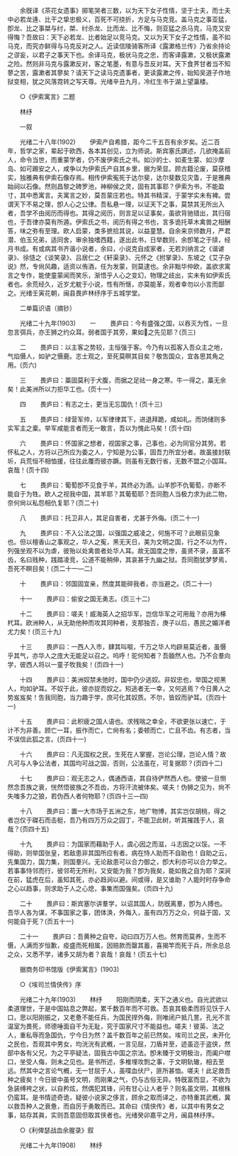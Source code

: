 <!-- { "loadSidebar": true } -->
　　余旣译《茶花女遗事》掷笔哭者三数，以为天下女子性情，坚于士夫，而士夫中必若龙逄、比干之挚忠极义，百死不可挠折，方足与马克竞。盖马克之事亚猛，卽龙、比之事桀与纣，桀、纣杀龙、比而龙、比不悔，则亚猛之杀马克，马克又安得悔？吾故曰：天下必若龙、比者始足以竞马克。又以为天下女子之性情，虽不如马克，而究亦鲜得与马克反对之人。近读信陵骑客所译《露漱格兰传》乃省余持论之谬妄，以君子之事天下也。余译马克，极状马克之忠，而客译露漱，又极状露漱之险。然则非马克与露漱反对，客之笔墨，有意与吾反对耳。天下食荠甘者当不知蓼之苦，露漱者其蓼矣？请天下之读马克遗事者，更读露漱之传，始知吴道子作地狱变相，犹之风落霓转之写天尊。光绪辛丑九月，冷红生书于湖上望瀛楼。 

　　○《伊索寓言》二题 

　　林纾 

　　一叙 

　　光绪二十八年(1902) 
　　伊索产自希腊，距今二千五百有余岁矣。近二百年，哲学之家，辈起于欧西，各本其创见，立为师说。斯宾塞氏譔述，几欲掩盖前人，命令当世，而重蒙学者，仍不废伊索氏之书。如沙的士、如麦生蒙、如沙摩岛、如可踢安之人，咸争以为伊索氏产自其乡里，据为荣显。顾古籍沦废，莫获稽实，独雅典有伊索石像存焉。相传伊索寃死于达尔斐，达尔斐数见灾眚，于是雅典始祠以石像。然则昌黎之碑罗池，神柳侯之灵，固有其事耶？伊索为书，不能盈寸，其中悉寓言。夫寓言之妙，莫吾蒙庄若也。特其书精深，于蒙学实未有裨。尝谓天下不易之理，卽人心之公律。吾私悬一理，以证天下之事，莫禁其无所出入者，吾学不由阅历而得也。其得之阅历，则言足以证事矣，虽欲背驰错出，其归宿也，于吾律亦莫有所遁。伊索氏之书，阅历有得之书也，言多诡托草木禽兽之相酬答，味之弥有至理。欧人启蒙，类多摭拾其说，以益童慧。自余来京师数月，严君潜、伯玉兄弟，适同舍，审余独嗜西籍，遂出此书，日举数则，余卽笔之于牍，经月书成。有或病其书齐谐小说者，余曰，小说克自成家者，无若刘纳言之《谐谑录》、徐慥之《谈笑录》、吕居仁之《轩渠录》、元怀之《拊掌录》、东坡之《艾子杂说》然，专尙风趣，适资以侑酒，任为发蒙，则莫逮也。余非黜华仲欧，盖欲求寓言之专作，能使童蒙闻而笑乐，渐悟乎人心之变幻，物理之歧出，实未有如伊索氏者也。余荒经久，近岁尤躭于小说，性有所惬，亦莫能革，观者幸勿以小言而鄙之。光绪壬寅花朝，闽县畏庐林纾序于五城学堂。 


　　二单篇识语（摘钞） 

　　光绪二十九年(1903) 
　　一 
　　畏庐曰：今有盛强之国，以吞灭为性，一旦忽言弭兵，亦王狮之约众耳。弱者国于其旁，果如之先见耶？(页三) 

　　二 
　　畏庐曰：以主客之势较，主恒强于客。今乃有以孤客入吾众主之地，气焰慑人，如驴之慑鹿。志士观之，至死莫瞑其目矣？敬吿国众，宜各思其角之用。(页六) 

　　三 
　　畏庐曰：藁固莫利于犬腹，而据之足祛一身之寒。牛一得之，藁无余矣！此美洲所以力拒华工也。(页十一) 

　　四 
　　畏庐曰：有志之士，更当无忘国仇！(页十三) 

　　五 
　　畏庐曰：绿营军帅，以军律律其下，进退拜跪，咸如礼。而饷储则多实军主之槖。举军咸能言者而无一敢言，吾以为愧此马矣！(页十四) 

　　六 
　　畏庐曰：怀国家之想者，视国家之事，己事也，必为同官分其劳。若怀私之人，方将以己所应为委之人，宁知是为公事，固吾力所宜分者。故虽接封联圻，兵荒恒不相恤援，往往此覆而彼亦蹶。则虽有无数行省，无数不盟之小国耳。哀哉！(页十四) 

　　七 
　　畏庐曰：葡萄卽不见食于羊，其终必为酒。山羊卽不仇葡萄，亦断不能自于为牲。欧人之视我中国，其羊耶？其葡萄耶？吾同胞人当极力求为此二物，奈何尙以私怨相仇复耶？(页二十) 

　　八 
　　畏庐曰：托卫非人，其足自害者，尤甚于外侮。(页二十一) 

　　九 
　　畏庐曰：不入公法之国，以强国之威凌之，何施不可？此眼前见象也。但以檀香山之事观之，华人之寃，黑无天日，美为文明之国，行之不以为忤，列强坐观不以为虐，彼殆以处禽兽者处华人耳。故无国度之惨，虽贤不录，虽富不齿，名曰贱种，践踏凌竞，公道不能稍伸，其哀甚于九幽之狱。吾同胞犹梦梦焉，吾死不瞑目矣！(页二十一—二) 

　　十 
　　畏庐曰：邻国固宜亲，然度其能碎我者，亦当避之。(页二十一) 

　　十一 
　　畏庐曰：偷安之国无勇志。(页三十二) 

　　十二 
　　畏庐曰：嗟夫！威海英人之招华军，岂信华军之可用哉？亦用为椓杙耳。欧洲种人，从无助他种而攻其同种者，支那独否，庚子以后，愚民之媚洋者尤力矣！(页三十九) 

　　十三 
　　畏庐曰：一西人入巿，肆其叫呶，千万之华人均辟易莫近者，虽慑乎其气，亦华人之庞大无能足以召之。呜呼！驼何知者？吾腼然人也。乃不合羣向学，彼西人将以一童子牧我矣！(页四十一) 

　　十四 
　　畏庐曰：美洲奴禁未弛时，国中仍少逃奴。非奴忠也，举国之视黑人，均如驴耳。不奴于此，彼亦捉而奴之。矧逃者无一幸，又何逃焉？今日黄人之势岌岌矣！吿我同胞，当力趣于学，庶可化其奴质。不尔，皆奴而驴耳。(页四十一) 

　　十五 
　　畏庐曰：此积疲之国人语也。求残喘之幸全，不欲更张以速亡，于计不为非善。顾亡一耳，振作而亡，亡尙有名；委顿而亡，亡且不齿。有志者，当不误信此狐之言。(页四十一) 

　　十六 
　　畏庐曰：凡无国权之民，生死在人掌握，岂论公理，岂论人情？故凡可与人争公法者，其国均可战之国，否则，公法虽在，可复据耶？(页四十二) 

　　十七 
　　畏庐曰：观无志之人，偶通西语，其自待俨然西人也。使彼一旦恻然念吾族之衰，恍然悟彼族之不吾齿，方将汗流被体矣。嗟夫！伪狮之见为，尙不失嗤多力之狼，若伪西人者何物耶？(页四十三—四) 

　　十八 
　　畏庐曰：置一大巿场于五洲之东，地广物博，其实岂仅胡桃，得之者岂仅于磔石而击梃，吾乃有四万万众之园丁，不能卫此树，听其摧践于人，哀哉？(页四十五) 

　　十九 
　　畏庐曰：为国家而藉助于人，虞心因之而滋，斗志因之以馁。一不得助，则举国张皇，若敌患非其国所应有者。病在恃人助而不自助也！自助之云，先集国力，国力集，则国羣兴。无论敌患可以合力御之，卽大利亦可以合力举之。若事事恃邻而行，彼邻苟无所利，又安能为我？卽为我矣，能如我之自为耶？深涧在前，猛虎在后，虽知其死，亦必趋涧以避。间或得，是又谁助？人能时时存争命之心以趋事，则求助于人之心熄，事集而国强矣。(页四十九) 

　　二十 
　　畏庐曰：斯宾塞尔讲羣学，以诏其国人，防旣离羣，卽为人搏也。吾华人各为谋，不事国家之事，团体涣，外侮入，虽有四万万之众，何益于国，又何能自于死？(页五十一) 

　　二十一 
　　畏庐曰：吾黄种之自夸，动曰四万万人也。然育而莫养，生而不慑，人满而岁恒歉，疫盛而死相属，因赔款而罄其蓄，喜揭竿而死于兵，所余总总之众，又悉不学，诸多又胡为者？哀哉！哀哉！(页五十七) 

　　据商务印书馆版《伊索寓言》(1903) 

　　○《埃司兰情侠传》序 

　　光绪二十九年(1903) 
　　林纾 
　　阳刚而阴柔，天下之通义也。自光武欲以柔道理世，于是中国姑息之弊起，累千数百年而不可救。吾哀其极柔而将见饫于人口，思以阳刚振之，又老惫不能任兵，为国民捍外侮，则唯闭户抵几詈。孔光不言温室为畏死，师德唾面自干为无耻，究于国家尺寸不能益也。嗟夫！彼英、法之人，重私辱而急国仇，宁今日为然？盖千数百年之前已然矣。埃司兰之民，未开化之民也，吾观其中男女，均洸洸有武槪，一言见屈，刀盾并至，迹虽迩于盗侠，然部中各有父兄，为之平亭疑法，固我古中国之宗法。卽未臻于文明极治，而阖户噤口，坐受人侮，则未之见也。是书所述，多椎埋攻剽之事，于文眀轨辙，相去至远。然其中之言论气槪，无一甘屈于人，虽喋血伏尸，匪所甚恤。嗟夫！此足救吾种之疲矣！今日彼中虽号文明，而刚果之气，仍与古俗无异。特旣富而显，不欲为急装缚袴之状，以自矜炫，然偶犯其锋，问有甘心让人者乎？则名虽文明，其根株仍蛮耳。是书情迹奇诡，疑彼小说家之侈言，顾余之取而译之，亦特重其武槪，冀以救吾种人之衰惫，而自厉于勇敢而已。其命曰《情侠传》者，以其中有男女之事，姑存其眞，实则吾意固但取其侠者也。光绪癸卯嘉平之月，闽县林纾序。 

　　○《利俾瑟战血余腥录》叙 

　　光绪二十九年(1908) 
　　林纾 
